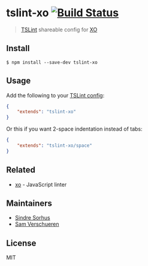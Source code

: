 # tslint-xo [![Build Status](https://travis-ci.org/sindresorhus/tslint-xo.svg?branch=master)](https://travis-ci.org/sindresorhus/tslint-xo)

> [TSLint](https://palantir.github.io/tslint/) shareable config for [XO](https://github.com/sindresorhus/xo)


## Install

```
$ npm install --save-dev tslint-xo
```


## Usage

Add the following to your [TSLint config](https://palantir.github.io/tslint/usage/configuration/):

```json
{
	"extends": "tslint-xo"
}
```

Or this if you want 2-space indentation instead of tabs:

```json
{
	"extends": "tslint-xo/space"
}
```


## Related

- [xo](https://github.com/sindresorhus/xo) - JavaScript linter


## Maintainers

- [Sindre Sorhus](https://github.com/sindresorhus)
- [Sam Verschueren](https://github.com/SamVerschueren)


## License

MIT
